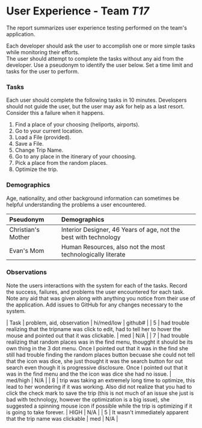 # User Experience - Team *T17* 

The report summarizes user experience testing performed on the team's application.

Each developer should ask the user to accomplish one or more simple tasks while monitoring their efforts.  
The user should attempt to complete the tasks without any aid from the developer.
Use a pseudonym to identify the user below. 
Set a time limit and tasks for the user to perform.

 
### Tasks

Each user should complete the following tasks in 10 minutes.
Developers should not guide the user, but the user may ask for help as a last resort.  
Consider this a failure when it happens.  

1. Find a place of your choosing (heliports, airports).
2. Go to your current location.
3. Load a File (provided).
4. Save a File.
5. Change Trip Name.
6. Go to any place in the itinerary of your choosing.
7. Pick a place from the random places.
8. Optimize the trip.

### Demographics

Age, nationality, and other background information can sometimes be helpful understanding the problems a user encountered.

| Pseudonym | Demographics |
| :--- | :--- |
| Christian's Mother | Interior Designer, 46 Years of age, not the best with technology |
| Evan's Mom | Human Resources, also not the most technologically literate |



### Observations

Note the users interactions with the system for each of the tasks.
Record the success, failures, and problems the user encountered for each task.
Note any aid that was given along with anything you notice from their use of the application.
Add issues to GitHub for any changes necessary to the system.

| Task | problem, aid, observation | hi/med/low | github#  |
| 5 | had trouble realizing that the tripname was click to edit, had to tell her to hover the mouse and pointed out that it was clickable. | med | N/A |
| 7 | had trouble realizing that random places was in the find menu, thougght it should be its own thing in the 3 dot menu. Once I pointed out that it was in the find she still had trouble finding the random places button becuase she could not tell that the icon was dice, she just thought it was the search button for out search even though it is progressive disclosure. Once I pointed out that it was in the find menu and the the icon was dice she had no issue. | med/high | N/A |
| 8 | trip was taking an extremely long time to optimize, this lead to her wondering if it was working. Also did not realize that you had to click the check mark to save the trip (this is not much of an issue she just is bad with technology, however the optimization is a big issue), she suggested a spinning mouse icon if possible while the trip is optimizing if it is going to take forever. | HIGH | N/A |
| 5 | It wasn't immediately apparent that the trip name was clickable | med | N/A |

